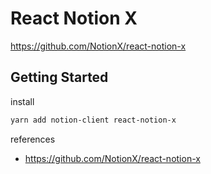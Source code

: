 # React Notion X

<!-- Official Site -->

https://github.com/NotionX/react-notion-x

## Getting Started

install

```sh
yarn add notion-client react-notion-x
```

references

- https://github.com/NotionX/react-notion-x
